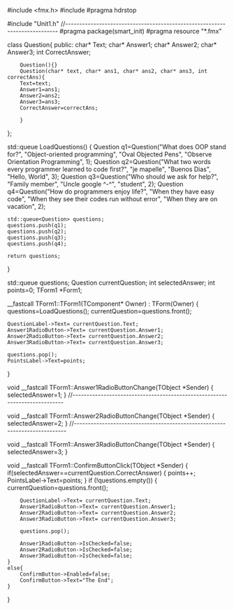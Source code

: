 #include <fmx.h>
#include <queue>
#pragma hdrstop

#include "Unit1.h"
//---------------------------------------------------------------------------
#pragma package(smart_init)
#pragma resource "*.fmx"

class Question{
public:
	char* Text;
	char* Answer1;
	char* Answer2;
	char* Answer3;
	int CorrectAnswer;

		Question(){}
		Question(char* text, char* ans1, char* ans2, char* ans3, int correctAns){
		Text=text;
		Answer1=ans1;
		Answer2=ans2;
		Answer3=ans3;
		CorrectAnswer=correctAns;

		}
};

std::queue<Question> LoadQuestions() {
	Question q1=Question("What does OOP stand for?", "Object-oriented programming", "Oval Objected Pens", "Observe Orientation Programming", 1);
	Question q2=Question("What two words every programmer learned to code first?", "je mapelle", "Buenos Dias", "Hello, World", 3);
	Question q3=Question("Who should we ask for help?", "Family member", "Uncle google ^-^", "student", 2);
	Question q4=Question("How do programmers enjoy life?", "When they have easy code", "When they see their codes run without error", "When they are on vacation", 2);

	std::queue<Question> questions;
	questions.push(q1);
	questions.push(q2);
	questions.push(q3);
	questions.push(q4);

	return questions;
}

std::queue<Question> questions;
Question currentQuestion;
int selectedAnswer;
int points=0;
TForm1 *Form1;

__fastcall TForm1::TForm1(TComponent* Owner)
	: TForm(Owner)
{
	questions=LoadQuestions();
	currentQuestion=questions.front();

	QuestionLabel->Text= currentQuestion.Text;
	Answer1RadioButton->Text= currentQuestion.Answer1;
	Answer2RadioButton->Text= currentQuestion.Answer2;
	Answer3RadioButton->Text= currentQuestion.Answer3;

	questions.pop();
	PointsLabel->Text=points;

}

void __fastcall TForm1::Answer1RadioButtonChange(TObject *Sender)
{
   selectedAnswer=1;
}
//---------------------------------------------------------------------------

void __fastcall TForm1::Answer2RadioButtonChange(TObject *Sender)
{
	selectedAnswer=2;
}
//---------------------------------------------------------------------------

void __fastcall TForm1::Answer3RadioButtonChange(TObject *Sender)
{
	selectedAnswer=3;
}

void __fastcall TForm1::ConfirmButtonClick(TObject *Sender)
{
	if(selectedAnswer==currentQuestion.CorrectAnswer) {
	   points++;
	   PointsLabel->Text=points;
	}
	if (!questions.empty()) {
		currentQuestion=questions.front();

		QuestionLabel->Text= currentQuestion.Text;
		Answer1RadioButton->Text= currentQuestion.Answer1;
		Answer2RadioButton->Text= currentQuestion.Answer2;
		Answer3RadioButton->Text= currentQuestion.Answer3;

		questions.pop();

		Answer1RadioButton->IsChecked=false;
		Answer2RadioButton->IsChecked=false;
		Answer3RadioButton->IsChecked=false;
	}
	else{
		ConfirmButton->Enabled=false;
		ConfirmButton->Text="The End";
	}
}
